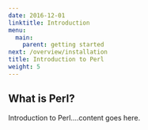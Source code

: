 ```yaml
---
date: 2016-12-01
linktitle: Introduction
menu:
  main:
    parent: getting started
next: /overview/installation
title: Introduction to Perl
weight: 5
---
```


## What is Perl?

Introduction to Perl....content goes here.